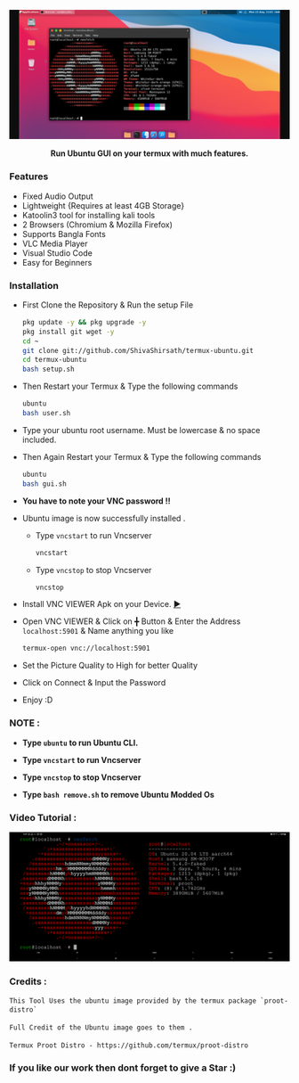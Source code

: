 ![](./distro/image.png)

<p align="center"><b>Run Ubuntu GUI on your termux with much features.</b></p>

### Features

- Fixed Audio Output
- Lightweight {Requires at least 4GB Storage}
- Katoolin3 tool for installing kali tools
- 2 Browsers (Chromium & Mozilla Firefox)
- Supports Bangla Fonts
- VLC Media Player
- Visual Studio Code
- Easy for Beginners

### Installation

- First Clone the Repository & Run the setup File

  ```bash
  pkg update -y && pkg upgrade -y
  pkg install git wget -y
  cd ~
  git clone git://github.com/ShivaShirsath/termux-ubuntu.git
  cd termux-ubuntu
  bash setup.sh
  ```

- Then Restart your Termux & Type the following commands

  ```bash
  ubuntu
  bash user.sh
  ```

- Type your ubuntu root username. Must be lowercase & no space included.

- Then Again Restart your Termux & Type the following commands

  ```bash
  ubuntu
  bash gui.sh
  ```

- **You have to note your VNC password !!**

- Ubuntu image is now successfully installed .

  - Type `vncstart` to run Vncserver
    ```bash
    vncstart
    ```
  - Type `vncstop` to stop Vncserver
    ```bash
    vncstop
    ```

- Install VNC VIEWER Apk on your Device. [►](https://play.google.com/store/apps/details?id=com.realvnc.viewer.android&hl=en)

- Open VNC VIEWER & Click on ╋ Button & Enter the Address `localhost:5901` & Name anything you like
  ```bash
  termux-open vnc://localhost:5901
  ```
- Set the Picture Quality to High for better Quality
- Click on Connect & Input the Password 
- Enjoy :D

### NOTE :

- **Type `ubuntu` to run Ubuntu CLI.**
- **Type `vncstart` to run Vncserver**
- **Type `vncstop` to stop Vncserver**

- **Type `bash remove.sh` to remove Ubuntu Modded Os**

### Video Tutorial : 

[![Watch the Tutorial](./distro/image1.png)](https://mega.nz/embed/QvIC1TLQ#3z27MRNPwANAg6JTtx1Ei8kDouOZsZgk00bg4TsJMNQ!1m)

### Credits : 

   ```
   This Tool Uses the ubuntu image provided by the termux package `proot-distro` 

   Full Credit of the Ubuntu image goes to them .

   Termux Proot Distro - https://github.com/termux/proot-distro
   ```

### If you like our work then dont forget to give a Star :)

